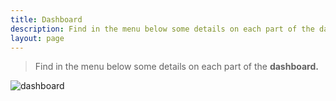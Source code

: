 ```yaml
---
title: Dashboard
description: Find in the menu below some details on each part of the dashboard.
layout: page
---
```


> Find in the menu below some details on each part of the **dashboard.**

![dashboard]({{site.url}}/{{site.baseurl}}/core_app/compare/web_application/images/comparedashboard.png)

